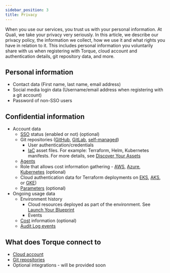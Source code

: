 ```yaml
---
sidebar_position: 3
title: Privacy
---
```


When you use our services, you trust us with your personal information. At Quali, we take your privacy very seriously. In this article, we describe our privacy policy, the information we collect, how we use it and what rights you have in relation to it. This includes personal information you voluntarily share with us when registering with Torque, cloud account and authentication details, git repository data, and more.

## Personal information 

* Contact data (First name, last name, email address) 
* Social media login data (Username/email address when registering with a git account)
* Password of non-SSO users

## Confidential information  

* Account data 
    * [SSO](/admin-guide/sso) status (enabled or not) (optional) 
    * Git repositories ([GitHub](/admin-guide/source-control/source-control-github), [GitLab](/admin-guide/source-control/source-control-gitlab), [self-managed](/admin-guide/source-control/source-managed-self-service))
        * User authentication/credentials 
        * [IaC](/overview/supported-platforms#infrastructure-as-code) asset files. For example: Terraform, Helm, Kubernetes manifests. For more details, see [Discover Your Assets](/getting-started/Discover%20Your%20Assets)
    * [Agents](/getting-started/Install-and-connect-self-hosted-agent) 
    * Role that allows cost information gathering - [AWS](/governance/cost-tracking/configuring-cost-aws), [Azure](/governance/cost-tracking/configuring-cost-azure), [Kubernetes](/governance/cost-tracking/configuring-cost-k8s) (optional)
    * Cloud authentication data for Terraform deployments on [EKS](/admin-guide/authentication/service-accounts-for-aws), [AKS](/admin-guide/authentication/service-accounts-for-azure), or [GKE](/admin-guide/authentication/service-accounts-for-gcp))
    * [Parameters](/admin-guide/general/params) (optional) 
* Ongoing usage data 
    * Environment history  
        * Cloud resources deployed as part of the environment. See [Launch Your Blueprint](/getting-started/Launch-environment)
        * Events 
    * [Cost](/governance/cost-tracking/cost) information (optional) 
    * [Audit Log events](/governance/audit-log/events)

## What does Torque connect to 

* [Cloud account](/getting-started/Install-and-connect-self-hosted-agent)
* [Git repositories](/getting-started/Install-and-connect-self-hosted-agent)
* Optional integrations - will be provided soon